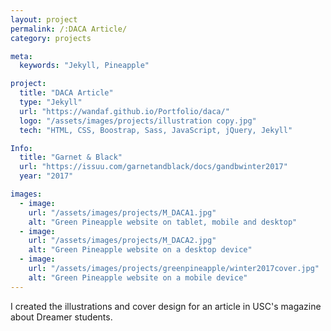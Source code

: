 ```yaml
---
layout: project
permalink: /:DACA Article/
category: projects

meta:
  keywords: "Jekyll, Pineapple"

project:
  title: "DACA Article"
  type: "Jekyll"
  url: "https://wandaf.github.io/Portfolio/daca/"
  logo: "/assets/images/projects/illustration copy.jpg"
  tech: "HTML, CSS, Boostrap, Sass, JavaScript, jQuery, Jekyll"

Info:
  title: "Garnet & Black"
  url: "https://issuu.com/garnetandblack/docs/gandbwinter2017"
  year: "2017"

images:
  - image:
    url: "/assets/images/projects/M_DACA1.jpg"
    alt: "Green Pineapple website on tablet, mobile and desktop"
  - image:
    url: "/assets/images/projects/M_DACA2.jpg"
    alt: "Green Pineapple website on a desktop device"
  - image:
    url: "/assets/images/projects/greenpineapple/winter2017cover.jpg"
    alt: "Green Pineapple website on a mobile device"
---
```

<p>I created the illustrations and cover design for an article in USC's magazine about Dreamer students.</p>
